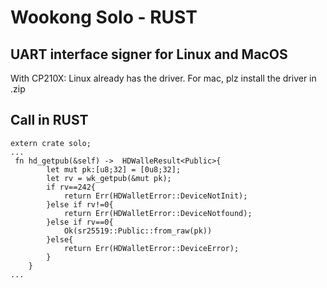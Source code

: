 # Wookong Solo - RUST

## UART interface signer for Linux and MacOS

With CP210X:
Linux already has the driver.
For mac, plz install the driver in .zip

## Call in RUST

```
extern crate solo;
...
 fn hd_getpub(&self) ->  HDWalleResult<Public>{
        let mut pk:[u8;32] = [0u8;32];
        let rv = wk_getpub(&mut pk);
        if rv==242{
            return Err(HDWalletError::DeviceNotInit);
        }else if rv!=0{
            return Err(HDWalletError::DeviceNotfound);
        }else if rv==0{
            Ok(sr25519::Public::from_raw(pk))
        }else{
            return Err(HDWalletError::DeviceError);
        }
    }
...
```
